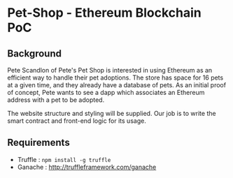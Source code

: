 # Pet-Shop - Ethereum Blockchain PoC
## Background
Pete Scandlon of Pete's Pet Shop is interested in using Ethereum as an efficient way to handle their pet adoptions. The store has space for 16 pets at a given time, and they already have a database of pets. As an initial proof of concept, Pete wants to see a dapp which associates an Ethereum address with a pet to be adopted.

The website structure and styling will be supplied. Our job is to write the smart contract and front-end logic for its usage.

## Requirements
* Truffle : `npm install -g truffle`
* Ganache : http://truffleframework.com/ganache